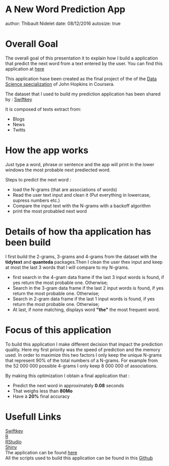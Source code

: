 A New Word Prediction App
========================================================
author: Thibault Nidelet 
date: 08/12/2016
autosize: true


Overall Goal
========================================================


The overall goal of this presentation it to explain how I build a application that predict the next word from a text entered by the user. 
You can find this application at [here](https://tnidelet.shinyapps.io/tnidelet_word_prediction/)

This application hase been created as the final project of the of the [Data Science specialization](https://www.coursera.org/specializations/jhu-data-science) of John Hopkins in Coursera. 

The dataset that I used to build my prediction application has been shared by : [Swiftkey](https://swiftkey.com/en)

It is composed of texts extract from:
- Blogs
- News
- Twitts


How the app works
========================================================

Just type a word, phrase or sentence and the app will print in the lower windows the most probable next prediected word. 

Steps to predict the next word : 
- load the N-grams (that are associations of words)
- Read the user text input and clean it (Put everything in lowercase, supress numbers etc.)
- Compare the input text with the N-grams with a backoff algorithm 
- print the most probabled next word 


Details of how tha application has been build
========================================================

I first build the 2-grams, 3-grams and 4-grams from the dataset with the **tidytext** and **quanteda** packages.Then I clean the user thex input and keep at most the last 3 words that I will compare to my N-grams.

- first search in the 4-gram data frame if the last 3 input words is found, if yes return the most probable one. Otherwise;
- Search in the 3-gram data frame if the last 2 input words is found, if yes return the most probable one. Otherwise; 
- Search in 2-gram data frame if the last 1 input words is found, if yes return the most probable one. Otherwise;
- At last, if none matching, displays word **"the"** the most frequent word.



Focus of this application
========================================================

To build this application I make different decision that impact the prediction quality. Here my first priority was the speed of prediction and the memory used. In order to maximize this two factors I only keep the unique N-grams that represent 90% of the total numbers of a N-grams. For example from the 52 000 000 possible 4-grams I only keep 8 000 000 of associations.

By making this optimization I obtain a final application that : 
- Predict the next word in approximately **0.08** seconds
- That weighs less than **80Mo**
- Have à **20%** final accuracy 



Usefull Links
========================================================

[Swiftkey](https://swiftkey.com/en)  
[R](http://www.r-project.org/)  
[RStudio](https://www.rstudio.com)   
[Shiny](http://shiny.rstudio.com)  
The application can be found [here](https://tnidelet.shinyapps.io/tnidelet_word_prediction/)  
All the scripts used to build this application can be found in this [Github](https://github.com/tnidelet/finalproject)  
                                    






